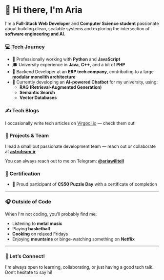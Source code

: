 # 👋 Hi there, I'm Aria

I'm a **Full-Stack Web Developer** and **Computer Science student** passionate about building clean, scalable systems and exploring the intersection of **software engineering and AI**.

### 💻 Tech Journey
- 💼 Professionally working with **Python** and **JavaScript**
- 🎓 University experience in **Java**, **C++**, and a bit of **PHP**
- 🔧 Backend Developer at an **ERP tech company**, contributing to a large **modular monolith architecture**
- 🤖 Currently developing an **AI-powered Chatbot** for my university, using:
  - **RAG (Retrieval-Augmented Generation)**
  - **Semantic Search**
  - **Vector Databases**

### ✍️ Tech Blogs
I occasionally write tech articles on [Virgool.io](https://virgool.io/@ariaseyedahmadi) — check them out!

### 🧠 Projects & Team
I lead a small but passionate development team — reach out or collaborate at [**astroteam.ir**](https://astroteam.ir)

You can always reach out to me on Telegram: [**@ariawilltell**](https://t.me/ariawilltell)

### 📜 Certification
- 🧩 Proud participant of **CS50 Puzzle Day** with a certificate of completion

---

### 🎧 Outside of Code
When I'm not coding, you'll probably find me:
- Listening to **metal music**
- Playing **basketball**
- **Cooking** on relaxed Fridays
- Enjoying **mountains** or binge-watching something on **Netflix**

---

### 🤝 Let’s Connect!
I'm always open to learning, collaborating, or just having a good tech talk. Don’t hesitate to say hi!


